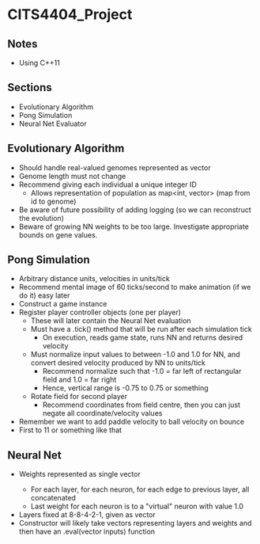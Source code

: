# CITS4404_Project

## Notes
- Using C++11

## Sections
- Evolutionary Algorithm
- Pong Simulation
- Neural Net Evaluator

## Evolutionary Algorithm
- Should handle real-valued genomes represented as vector<double>
- Genome length must not change
- Recommend giving each individual a unique integer ID
  - Allows representation of population as map<int, vector<double>> (map from id to genome)
- Be aware of future possibility of adding logging (so we can reconstruct the evolution)
- Beware of growing NN weights to be too large. Investigate appropriate bounds on gene values.

## Pong Simulation
- Arbitrary distance units, velocities in units/tick
- Recommend mental image of 60 ticks/second to make animation (if we do it) easy later
- Construct a game instance
- Register player controller objects (one per player)
  - These will later contain the Neural Net evaluation
  - Must have a .tick() method that will be run after each simulation tick
    - On execution, reads game state, runs NN and returns desired velocity
  - Must normalize input values to between -1.0 and 1.0 for NN, and convert desired velocity produced by NN to units/tick
    - Recommend normalize such that -1.0 = far left of rectangular field and 1.0 = far right
    - Hence, vertical range is -0.75 to 0.75 or something
  - Rotate field for second player
    - Recommend coordinates from field centre, then you can just negate all coordinate/velocity values
- Remember we want to add paddle velocity to ball velocity on bounce
- First to 11 or something like that

## Neural Net
- Weights represented as single vector<double>
  - For each layer, for each neuron, for each edge to previous layer, all concatenated
  - Last weight for each neuron is to a "virtual" neuron with value 1.0
- Layers fixed at 8-8-4-2-1, given as vector<int>
- Constructor will likely take vectors representing layers and weights and then have an .eval(vector<double> inputs) function
